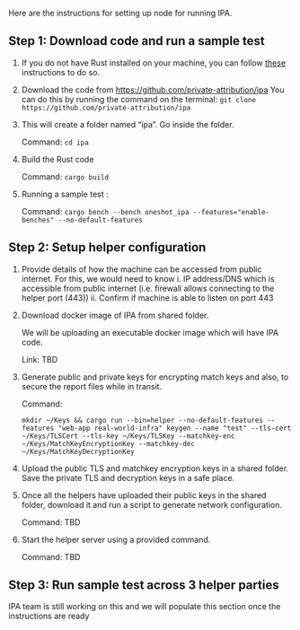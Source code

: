 Here are the instructions for setting up node for running IPA. 

## Step 1: Download code and run a sample test
1. If you do not have Rust installed on your machine, you can follow [these](https://doc.rust-lang.org/book/ch01-01-installation.html#installation) instructions to do so.
2. Download the code from https://github.com/private-attribution/ipa
   You can do this by running the command on the terminal: 
   `git clone https://github.com/private-attribution/ipa`
3. This will create a folder named “ipa”. Go inside the folder.
   
   Command: `cd ipa`
4. Build the Rust code 
   
   Command: `cargo build`
5. Running a sample test : 
   
   Command: `cargo bench --bench oneshot_ipa --features="enable-benches" --no-default-features`
   
## Step 2: Setup helper configuration
1. Provide details of how the machine can be accessed from public internet. For this, we would need to know
   i. IP address/DNS which is accessible from public internet (i.e. firewall allows connecting to the helper port (443))
   ii. Confirm if machine is able to listen on port 443 

2. Download docker image of IPA from shared folder. 
    
   We will be uploading an executable docker image which will have IPA code.
   
   Link: TBD

3. Generate public and private keys for encrypting match keys and also, to secure the report files while in transit.
   
   Command: 
   
   `mkdir ~/Keys && cargo run --bin=helper --no-default-features --features "web-app real-world-infra" keygen --name "test" --tls-cert ~/Keys/TLSCert --tls-key ~/Keys/TLSKey --matchkey-enc ~/Keys/MatchKeyEncryptionKey --matchkey-dec ~/Keys/MatchKeyDecryptionKey`

4. Upload the public TLS and matchkey encryption keys in a shared folder. Save the private TLS and decryption keys in a safe place.

5. Once all the helpers have uploaded their public keys in the shared folder, download it and run a script to generate network configuration.
   
   Command: TBD

6. Start the helper server using a provided command.
   
   Command: TBD

## Step 3: Run sample test across 3 helper parties
   IPA team is still working on this and we will populate this section once the instructions are ready
